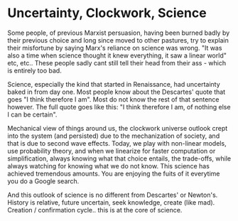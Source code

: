 # Uncertainty, Clockwork, Science

Some people, of previous Marxist persuasion, having been burned badly
by their previous choice and long since moved to other pastures, try
to explain their misfortune by saying Marx's reliance on science was
wrong. "It was also a time when science thought it knew everything, it
saw a linear world" etc, etc.. These people sadly cant still tell
their head from their ass - which is entirely too bad.

Science, especially the kind that started in Renaissance, had
uncertainty baked in from day one. Most people know about the
Descartes' quote that goes "I think therefore I am". Most do not know
the rest of that sentence however. The full quote goes like this: "I
think therefore I am, of nothing else I can be certain".

Mechanical view of things around us, the clockwork universe outlook
crept into the system (and persisted) due to the mechanization of
society, and that is due to second wave effects. Today, we play with
non-linear models, use probability theory, and when we linearize for
faster computation or simplification, always knowing what that choice
entails, the trade-offs, while always watching for knowing what we do
not know. This science has achieved tremendous amounts. You are
enjoying the fuits of it everytime you do a Google search.

And this outlook of science is no different from Descartes' or
Newton's. History is relative, future uncertain, seek knowledge,
create (like mad). Creation / confirmation cycle.. this is at the core
of science.













